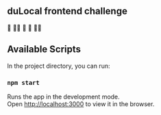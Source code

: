 ## duLocal frontend challenge
:seedling: :woman_farmer: :carrot: :broccoli: :woman_cook:

## Available Scripts

In the project directory, you can run:

### `npm start`

Runs the app in the development mode.<br />
Open [http://localhost:3000](http://localhost:3000) to view it in the browser.
